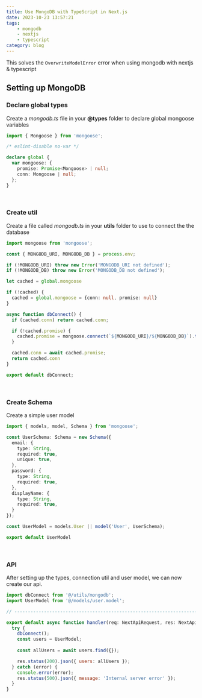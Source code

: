 ```yaml
---
title: Use MongoDB with TypeScript in Next.js
date: 2023-10-23 13:57:21
tags: 
    - mongodb
    - nextjs
    - typescript
category: blog
---
```

This solves the `OverwriteModelError` error when using mongodb with nextjs & typescript

## Setting up MongoDB

### Declare global types
Create a *mongodb.ts* file in your **@types** folder to declare global mongoose variables
```typescript @\@types\mongodb.ts 
import { Mongoose } from 'mongoose';

/* eslint-disable no-var */

declare global {
  var mongoose: {
    promise: Promise<Mongoose> | null;
    conn: Mongoose | null;
  };
}
```

<br>

### Create util
Create a file called *mongodb.ts* in your **utils** folder to use to connect the the database
```typescript @\utils\mongodb.ts 
import mongoose from 'mongoose';

const { MONGODB_URI, MONGODB_DB } = process.env;

if (!MONGODB_URI) throw new Error('MONGODB_URI not defined');
if (!MONGODB_DB) throw new Error('MONGODB_DB not defined');

let cached = global.mongoose

if (!cached) {
  cached = global.mongoose = {conn: null, promise: null}
}

async function dbConnect() {
  if (cached.conn) return cached.conn;

  if (!cached.promise) {
    cached.promise = mongoose.connect(`${MONGODB_URI}/${MONGODB_DB}`).then(mongoose => mongoose)
  }

  cached.conn = await cached.promise;
  return cached.conn
}

export default dbConnect;
```

<br>

### Create Schema
Create a simple user model
```typescript @\models\user.model.ts 
import { models, model, Schema } from 'mongoose';

const UserSchema: Schema = new Schema({
  email: {
    type: String,
    required: true,
    unique: true,
  },
  password: {
    type: String,
    required: true,
  },
  displayName: {
    type: String,
    required: true,
  }
});

const UserModel = models.User || model('User', UserSchema);

export default UserModel
```

<br>

### API
After setting up the types, connection util and user model, we can now create our api.
```javascript @\pages\api\users.ts 
import dbConnect from '@/utils/mongodb';
import UserModel from '@/models/user.model';

// ----------------------------------------------------------------------

export default async function handler(req: NextApiRequest, res: NextApiResponse) {
  try {
    dbConnect();
    const users = UserModel;
    
    const allUsers = await users.find({});

    res.status(200).json({ users: allUsers });
  } catch (error) {
    console.error(error);
    res.status(500).json({ message: 'Internal server error' });
  }
}
```